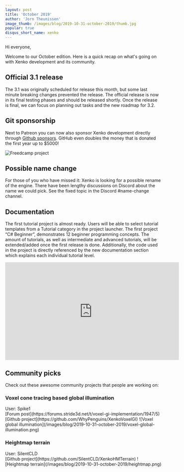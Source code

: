 ```yaml
---
layout: post
title: 'October 2019'
author: 'Jorn Theunissen'
image_thumb: /images/blog/2019-10-31-october-2019/thumb.jpg
popular: true
disqus_short_name: xenko
---
```


Hi everyone,

Welcome to our October edition. Here is  a quick recap on what's going on with Xenko development and its community.

## Official 3.1 release
The 3.1 was originally scheduled for release this month, but some last minute breaking changes prevented the release. The official release is now in its final testing phases and should be released shortly. Once the release is final, we can focus on planning out tasks and the new roadmap for 3.2.  

## Git sponsorship
Next to Patreon you can now also sponsor Xenko development directly through [Github sponsors](https://github.com/sponsors/xen2). GitHub even doubles the money that is donated the first year up to $5000!

![Freedcamp project](/images/blog/2019-10-31-october-2019/githubsponsor.png)

## Possible name change 
For those of you who have missed it: Xenko is looking for a possible rename of the engine. There have been lengthy discussions on Discord about the name we could pick. See the fixed topic in the Discord #name-change channel. 

## Documentation
The first tutorial project is almost ready. Users will be able to select tutorial templates from a Tutorial category in the project launcher. The first project “C# Beginner”, demonstrates 12 beginner programming concepts. The amount of tutorials, as well as intermediate and advanced tutorials, will be extended/added once the first release is done. 
Additionally, the code used in the project is directly referenced by the new documentation section which explains each individual tutorial level.

<iframe width="560" height="315" src="https://www.youtube.com/embed/zGFYFhBfxVs" frameborder="0" allow="accelerometer; autoplay; encrypted-media; gyroscope; picture-in-picture" allowfullscreen></iframe>


## Community picks
Check out these awesome community projects that people are working on:

### Voxel cone tracing based global illumination
<div>User: Spike1 </div>
[Forum post](https://forums.stride3d.net/t/voxel-gi-implementation/1947/5)
[Github project](https://github.com/WhyPenguins/XenkoVoxelGI)  
![Voxel global illumination](/images/blog/2019-10-31-october-2019/voxel-global-illumination.png)

### Heightmap terrain
<div>User: SilentCLD </div>
[Github project](https://github.com/SilentCLD/XenkoHMTerrain) 
![Heightmap terrain](/images/blog/2019-10-31-october-2019/heightmap.png)
